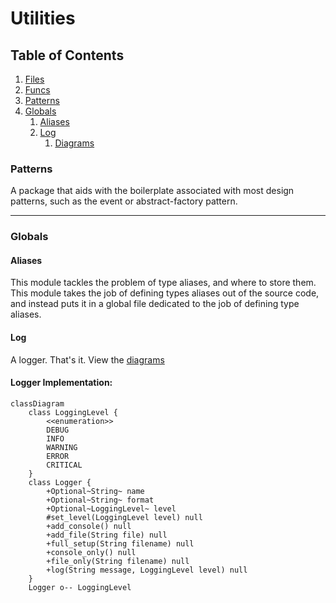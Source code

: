 # Utilities

## Table of Contents

1. [Files](/docs/en-UK/files/README.md)
2. [Funcs](/docs/en-UK/funcs/README.md)
3. [Patterns](#patterns)
4. [Globals](#globals)
    1. [Aliases](#aliases)
    2. [Log](#log)
        1. [Diagrams](#logger-implementation)

### Patterns

A package that aids with the boilerplate associated with most design patterns, such as the event or abstract-factory pattern.

---

### Globals

#### __Aliases__

This module tackles the problem of type aliases, and where to store them. This module takes the job of defining types aliases out of the source code, and instead puts it in a global file dedicated to the job of defining type aliases.

#### __Log__

A logger. That's it. View the [diagrams](#logger-implementation)

#### Logger Implementation:

```mermaid
classDiagram
    class LoggingLevel {
        <<enumeration>>
        DEBUG
        INFO
        WARNING
        ERROR
        CRITICAL
    }
    class Logger {
        +Optional~String~ name
        +Optional~String~ format
        +Optional~LoggingLevel~ level
        #set_level(LoggingLevel level) null
        +add_console() null
        +add_file(String file) null
        +full_setup(String filename) null
        +console_only() null
        +file_only(String filename) null
        +log(String message, LoggingLevel level) null
    }
    Logger o-- LoggingLevel
```